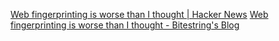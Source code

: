
[Web fingerprinting is worse than I thought | Hacker News](https://news.ycombinator.com/item?id=35243355)
[Web fingerprinting is worse than I thought - Bitestring's Blog](https://www.bitestring.com/posts/2023-03-19-web-fingerprinting-is-worse-than-I-thought.html)
